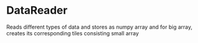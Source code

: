 # DataReader
Reads different types of data and stores as numpy array and for big array, creates its corresponding tiles consisting small array
